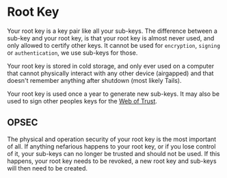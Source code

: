 # Root Key

Your root key is a key pair like all your sub-keys. The difference between a sub-key and your root key, is that your root key is almost never used, and only allowed to certify other keys. It cannot be used for `encryption`, `signing` or `authentication`, we use sub-keys for those.

Your root key is stored in cold storage, and only ever used on a computer that cannot physically interact with any other device (airgapped) and that doesn't remember anything after shutdown (most likely Tails).

Your root key is used once a year to generate new sub-keys. It may also be used to sign other peoples keys for the [Web of Trust](https://en.wikipedia.org/wiki/Web_of_trust).

## OPSEC

The physical and operation security of your root key is the most important of all. If anything nefarious happens to your root key, or if you lose control of it, your sub-keys can no longer be trusted and should not be used. If this happens, your root key needs to be revoked, a new root key and sub-keys will then need to be created.